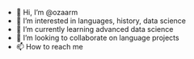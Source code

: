 - 👋 Hi, I’m @ozaarm
- 👀 I’m interested in languages, history, data science
- 🌱 I’m currently learning advanced data science
- 💞️ I’m looking to collaborate on language projects
- 📫 How to reach me 

<!---
ozaarm/ozaarm is a ✨ special ✨ repository because its `README.md` (this file) appears on your GitHub profile.
You can click the Preview link to take a look at your changes.
--->

